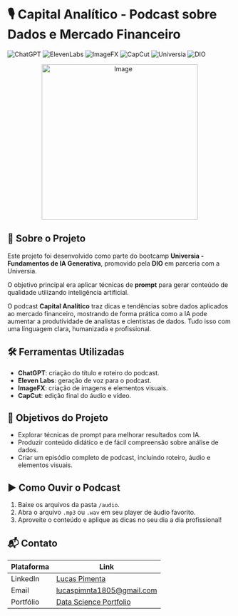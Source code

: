 # 🎙️ Capital Analítico - Podcast sobre Dados e Mercado Financeiro

![ChatGPT](https://img.shields.io/badge/ChatGPT-AI-brightgreen) ![ElevenLabs](https://img.shields.io/badge/Eleven_Labs-voz-orange) ![ImageFX](https://img.shields.io/badge/ImageFX-imagem-blue) ![CapCut](https://img.shields.io/badge/CapCut-edição-red) ![Universia](https://img.shields.io/badge/Bootcamp-Universia-purple) ![DIO](https://img.shields.io/badge/DIO-Bootcamp-yellow)

<div align="center">
  <img src="https://github.com/user-attachments/assets/fbc31fb2-cffd-40d0-9b4f-e2fcc4a21551" alt="Image" width="350" height="350"/>
</div>

## 📝 Sobre o Projeto

Este projeto foi desenvolvido como parte do bootcamp **Universia - Fundamentos de IA Generativa**, promovido pela **DIO** em parceria com a Universia.  

O objetivo principal era aplicar técnicas de **prompt** para gerar conteúdo de qualidade utilizando inteligência artificial.  

O podcast **Capital Analítico** traz dicas e tendências sobre dados aplicados ao mercado financeiro, mostrando de forma prática como a IA pode aumentar a produtividade de analistas e cientistas de dados. Tudo isso com uma linguagem clara, humanizada e profissional.

## 🛠️ Ferramentas Utilizadas

- **ChatGPT**: criação do título e roteiro do podcast.  
- **Eleven Labs**: geração de voz para o podcast.  
- **ImageFX**: criação de imagens e elementos visuais.  
- **CapCut**: edição final do áudio e vídeo.  

## 🎯 Objetivos do Projeto

- Explorar técnicas de prompt para melhorar resultados com IA.  
- Produzir conteúdo didático e de fácil compreensão sobre análise de dados.  
- Criar um episódio completo de podcast, incluindo roteiro, áudio e elementos visuais.  


## ▶️ Como Ouvir o Podcast

1. Baixe os arquivos da pasta `/audio`.  
2. Abra o arquivo `.mp3` ou `.wav` em seu player de áudio favorito.  
3. Aproveite o conteúdo e aplique as dicas no seu dia a dia profissional!

## 📬 Contato

| Plataforma | Link |
|------------|------|
| LinkedIn   | [Lucas Pimenta](https://www.linkedin.com/in/lucaspimentabarretto/) |
| Email      | lucaspimnta1805@gmail.com |
| Portfólio  | [Data Science Portfolio](https://www.datascienceportfol.io/lucaspimenta1805) |



